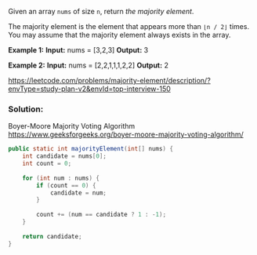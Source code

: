 Given an array `nums` of size `n`, return _the majority element_.

The majority element is the element that appears more than `⌊n / 2⌋` times. You may assume that the majority element always exists in the array.

**Example 1:**
**Input:** nums = [3,2,3]
**Output:** 3

**Example 2:**
**Input:** nums = [2,2,1,1,1,2,2]
**Output:** 2

https://leetcode.com/problems/majority-element/description/?envType=study-plan-v2&envId=top-interview-150

### Solution:
Boyer-Moore Majority Voting Algorithm
https://www.geeksforgeeks.org/boyer-moore-majority-voting-algorithm/

```java
public static int majorityElement(int[] nums) {  
    int candidate = nums[0];  
    int count = 0;  
  
    for (int num : nums) {  
        if (count == 0) {  
            candidate = num;  
        }  
  
        count += (num == candidate ? 1 : -1);  
    }  
  
    return candidate;  
}
```